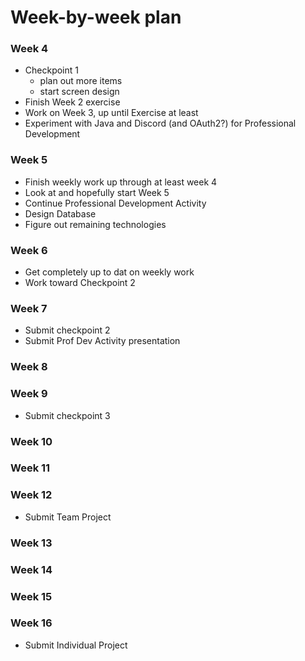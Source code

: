 # Week-by-week plan

### Week 4
- Checkpoint 1
  - plan out more items
  - start screen design
- Finish Week 2 exercise
- Work on Week 3, up until Exercise at least
- Experiment with Java and Discord (and OAuth2?) for Professional Development

### Week 5
- Finish weekly work up through at least week 4
- Look at and hopefully start Week 5
- Continue Professional Development Activity
- Design Database
- Figure out remaining technologies

### Week 6
- Get completely up to dat on weekly work
- Work toward Checkpoint 2

### Week 7
- Submit checkpoint 2
- Submit Prof Dev Activity presentation

### Week 8

### Week 9
- Submit checkpoint 3

### Week 10

### Week 11

### Week 12
- Submit Team Project

### Week 13

### Week 14

### Week 15

### Week 16
- Submit Individual Project